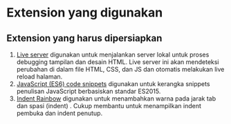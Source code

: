 # Extension yang digunakan

## Extension yang harus dipersiapkan

1. [Live server](https://marketplace.visualstudio.com/items?itemName=ritwickdey.LiveServer) digunakan untuk menjalankan server lokal untuk proses debugging tampilan dan desain HTML. Live server ini akan mendeteksi perubahan di dalam file HTML, CSS, dan JS dan otomatis melakukan live reload halaman.
2. [JavaScript (ES6) code snippets](https://marketplace.visualstudio.com/items?itemName=xabikos.JavaScriptSnippets) digunakan untuk kerangka snippets penulisan JavaScript berbasiskan standar ES2015.
3. [Indent Rainbow](https://marketplace.visualstudio.com/items?itemName=xabikos.JavaScriptSnippets) digunakan untuk menambahkan warna pada jarak tab dan spasi (indent) . Cukup membantu untuk menampilkan indent pembuka dan indent penutup.
